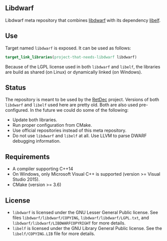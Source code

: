## Libdwarf

Libdwarf meta repository that combines [libdwarf](https://www.prevanders.net/dwarf.html) with its dependency [libelf](https://github.com/WolfgangSt/libelf).

## Use

Target named `libdwarf` is exposed. It can be used as follows:
```cmake
target_link_libraries(project-that-needs-libdwarf libdwarf)
```

Because of the LGPL license used in both `libdwarf` and `libelf`, the libraries are build as shared (on Linux) or dynamically linked (on Windows).

## Status

The repository is meant to be used by the [RetDec](https://github.com/avast-tl/retdec) project. Versions of both `libdwarf` and `libelf` used here are pretty old. Both are also used pre-configured. In the future we could do some of the following:
* Update both libraries.
* Run proper configuration from CMake.
* Use official repositories instead of this meta repository.
* Do not use `libdwarf` and `libelf` at all. Use LLVM to parse DWARF debugging information.

## Requirements

* A compiler supporting C++14
 * On Windows, only Microsoft Visual C++ is supported (version >= Visual Studio 2015).
* CMake (version >= 3.6)

## License

* `libdwarf` is licensed under the GNU Lesser General Public license. See files `libdwarf/libdwarf/COPYING`, `libdwarf/libdwarf/LGPL.txt`, and `libdwarf/libdwarf/LIBDWARFCOPYRIGHT` for more details.
* `libelf` is licensed under the GNU Library General Public license. See the `libelf/COPYING.LIB` file for more details.
